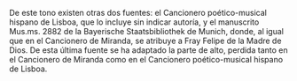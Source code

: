 De este tono existen otras dos fuentes: el Cancionero poético-musical hispano de Lisboa, que lo incluye sin indicar autoría, y el manuscrito Mus.ms. 2882 de la Bayerische Staatsbibliothek de Munich, donde, al igual que en el Cancionero de Miranda, se atribuye a Fray Felipe de la Madre de Dios. De esta última fuente se ha adaptado la parte de alto, perdida tanto en el Cancionero de Miranda como en el Cancionero poético-musical hispano de Lisboa. 
